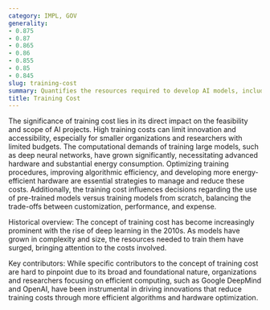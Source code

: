 ```yaml
---
category: IMPL, GOV
generality:
- 0.875
- 0.87
- 0.865
- 0.86
- 0.855
- 0.85
- 0.845
slug: training-cost
summary: Quantifies the resources required to develop AI models, including computational expenses, energy consumption, and human expertise.
title: Training Cost
---
```


The significance of training cost lies in its direct impact on the feasibility and scope of AI projects. High training costs can limit innovation and accessibility, especially for smaller organizations and researchers with limited budgets. The computational demands of training large models, such as deep neural networks, have grown significantly, necessitating advanced hardware and substantial energy consumption. Optimizing training procedures, improving algorithmic efficiency, and developing more energy-efficient hardware are essential strategies to manage and reduce these costs. Additionally, the training cost influences decisions regarding the use of pre-trained models versus training models from scratch, balancing the trade-offs between customization, performance, and expense.

Historical overview: The concept of training cost has become increasingly prominent with the rise of deep learning in the 2010s. As models have grown in complexity and size, the resources needed to train them have surged, bringing attention to the costs involved.

Key contributors: While specific contributors to the concept of training cost are hard to pinpoint due to its broad and foundational nature, organizations and researchers focusing on efficient computing, such as Google DeepMind and OpenAI, have been instrumental in driving innovations that reduce training costs through more efficient algorithms and hardware optimization.